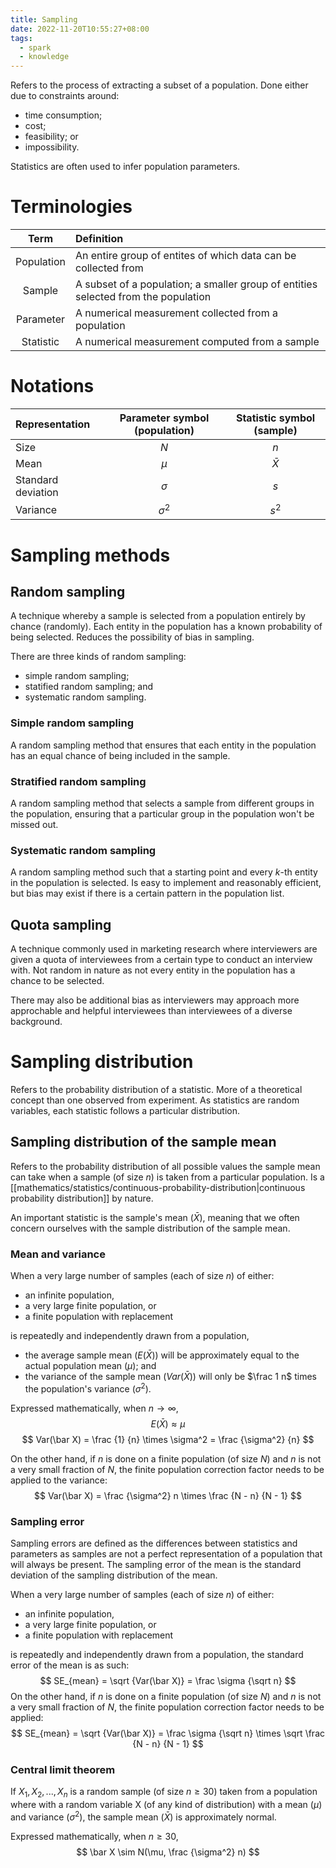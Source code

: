 ```yaml
---
title: Sampling
date: 2022-11-20T10:55:27+08:00
tags:
  - spark
  - knowledge
---
```


Refers to the process of extracting a subset of a population. Done either due to constraints around:
- time consumption;
- cost;
- feasibility; or
- impossibility.

Statistics are often used to infer population parameters.

# Terminologies

| Term | Definition |
|:-:|:-|
| Population | An entire group of entites of which data can be collected from |
| Sample | A subset of a population; a smaller group of entities selected from the population |
| Parameter | A numerical measurement collected from a population |
| Statistic | A numerical measurement computed from a sample |

# Notations

| Representation | Parameter symbol (population) | Statistic symbol (sample) |
|:-|:-:|:-:|
| Size | $N$ | $n$ |
| Mean | $\mu$ | $\bar X$ |
| Standard deviation | $\sigma$ | $s$ |
| Variance | $\sigma^2$ | $s^2$ |

# Sampling methods

## Random sampling
A technique whereby a sample is selected from a population entirely by chance (randomly). Each entity in the population has a known probability of being selected. Reduces the possibility of bias in sampling.

There are three kinds of random sampling:
- simple random sampling;
- statified random sampling; and
- systematic random sampling.

### Simple random sampling
A random sampling method that ensures that each entity in the population has an equal chance of being included in the sample.

### Stratified random sampling
A random sampling method that selects a sample from different groups in the population, ensuring that a particular group in the population won't be missed out.

### Systematic random sampling
A random sampling method such that a starting point and every $k$-th entity in the population is selected. Is easy to implement and reasonably efficient, but bias may exist if there is a certain pattern in the population list.

## Quota sampling
A technique commonly used in marketing research where interviewers are given a quota of interviewees from a certain type to conduct an interview with. Not random in nature as not every entity in the population has a chance to be selected.

There may also be additional bias as interviewers may approach more approchable and helpful interviewees than interviewees of a diverse background.

# Sampling distribution

Refers to the probability distribution of a statistic. More of a theoretical concept than one observed from experiment. As statistics are random variables, each statistic follows a particular distribution.

## Sampling distribution of the sample mean
Refers to the probability distribution of all possible values the sample mean can take when a sample (of size $n$) is taken from a particular population. Is a [[mathematics/statistics/continuous-probability-distribution|continuous probability distribution]] by nature.

An important statistic is the sample's mean ($\bar X$), meaning that we often concern ourselves with the sample distribution of the sample mean.

### Mean and variance
When a very large number of samples (each of size $n$) of either:
- an infinite population,
- a very large finite population, or
- a finite population with replacement

is repeatedly and independently drawn from a population,
- the average sample mean ($E(\bar X)$) will be approximately equal to the actual population mean ($\mu$); and
- the variance of the sample mean ($Var(\bar X)$) will only be $\frac 1 n$ times the population's variance ($\sigma^2$).

Expressed mathematically, when $n \to \infty$,
$$
E(\bar X) \approx \mu
$$
$$
Var(\bar X) = \frac {1} {n} \times \sigma^2 = \frac {\sigma^2} {n}
$$

On the other hand, if $n$ is done on a finite population (of size $N$) and $n$ is not a very small fraction of $N$, the finite population correction factor needs to be applied to the variance:
$$
Var(\bar X) = \frac {\sigma^2} n \times \frac {N - n} {N - 1}
$$

### Sampling error
Sampling errors are defined as the differences between statistics and parameters as samples are not a perfect representation of a population that will always be present. The sampling error of the mean is the standard deviation of the sampling distribution of the mean.

When a very large number of samples (each of size $n$) of either:
- an infinite population,
- a very large finite population, or
- a finite population with replacement

is repeatedly and independently drawn from a population, the standard error of the mean is as such:
$$
SE_{mean} = \sqrt {Var(\bar X)} = \frac \sigma {\sqrt n}
$$
On the other hand, if $n$ is done on a finite population (of size $N$) and $n$ is not a very small fraction of $N$, the finite population correction factor needs to be applied:
$$
SE_{mean} = \sqrt {Var(\bar X)} = \frac \sigma {\sqrt n} \times \sqrt \frac {N - n} {N - 1}
$$
### Central limit theorem
If $X_1, X_2, ..., X_n$ is a random sample (of size $n \geq 30$) taken from a population where with a random variable X (of any kind of distribution) with a mean ($\mu$) and variance ($\sigma^2$), the sample mean ($\bar X$) is approximately normal.

Expressed mathematically, when $n \geq 30$,
$$
\bar X \sim N(\mu, \frac {\sigma^2} n)
$$